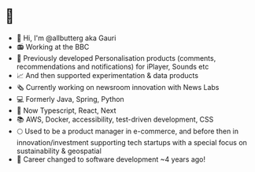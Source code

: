 # :wave:

- :eyes: Hi, I'm @allbutterg aka Gauri
- :radio: Working at the BBC
- :sparkling_heart: Previously developed Personalisation products (comments, recommendations and notifications) for iPlayer, Sounds etc
- :chart_with_upwards_trend: And then supported experimentation & data products
- :newspaper_roll: Currently working on newsroom innovation with News Labs
- :computer: Formerly Java, Spring, Python
- :school_satchel: Now Typescript, React, Next
- :books: AWS, Docker, accessibility, test-driven development, CSS
- :full_moon: Used to be a product manager in e-commerce, and before then in innovation/investment supporting tech startups with a special focus on sustainability & geospatial
- :seedling: Career changed to software development ~4 years ago!
